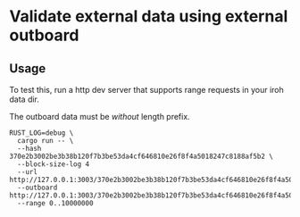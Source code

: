 # Validate external data using external outboard

## Usage

To test this, run a http dev server that supports range requests in your iroh data dir.

The outboard data must be *without* length prefix.

```
RUST_LOG=debug \
  cargo run -- \
  --hash 370e2b3002be3b38b120f7b3be53da4cf646810e26f8f4a5018247c8188af5b2 \
  --block-size-log 4
  --url http://127.0.0.1:3003/370e2b3002be3b38b120f7b3be53da4cf646810e26f8f4a5018247c8188af5b2.data
  --outboard http://127.0.0.1:3003/370e2b3002be3b38b120f7b3be53da4cf646810e26f8f4a5018247c8188af5b2.obao4
  --range 0..10000000
```